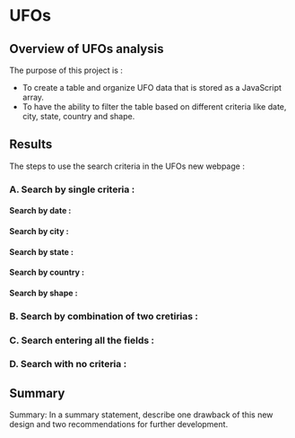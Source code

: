 # UFOs

## Overview of UFOs analysis

The purpose of this project is :
* To create a table and organize UFO data that is stored as a JavaScript array.
* To have the ability to filter the table based on different criteria like date, city, state, country and shape.

## Results

The steps to use the search criteria in the UFOs new webpage : 

### A. Search by single criteria :

#### Search by date :

#### Search by city :

#### Search by state :

#### Search by country :

#### Search by shape :

### B. Search by combination of two cretirias : 

### C. Search entering all the fields : 

### D. Search with no criteria :

## Summary

Summary: In a summary statement, describe one drawback of this new design and two recommendations for further development.
